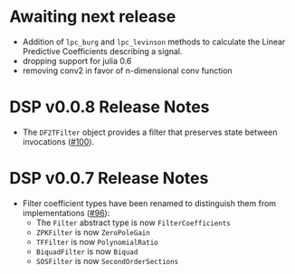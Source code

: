 # Awaiting next release

- Addition of `lpc_burg` and `lpc_levinson` methods to calculate the Linear
  Predictive Coefficients describing a signal.
- dropping support for julia 0.6
- removing conv2 in favor of n-dimensional conv function

# DSP v0.0.8 Release Notes

- The `DF2TFilter` object provides a filter that preserves state
  between invocations ([#100](https://github.com/JuliaDSP/DSP.jl/pull/100)).

# DSP v0.0.7 Release Notes

- Filter coefficient types have been renamed to distinguish them from implementations ([#96](https://github.com/JuliaDSP/DSP.jl/pull/96)):
  - The `Filter` abstract type is now `FilterCoefficients`
  - `ZPKFilter` is now `ZeroPoleGain`
  - `TFFilter` is now `PolynomialRatio`
  - `BiquadFilter` is now `Biquad`
  - `SOSFilter` is now `SecondOrderSections`
